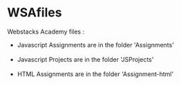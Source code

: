 # WSAfiles
Webstacks Academy files :
<ul>
<li>Javascript Assignments are in the folder 'Assignments' </li><br>
<li>Javascript Projects are in the folder 'JSProjects' </li><br>
<li>HTML Assignments are in the folder 'Assignment-html' </li><br>
</ul>
